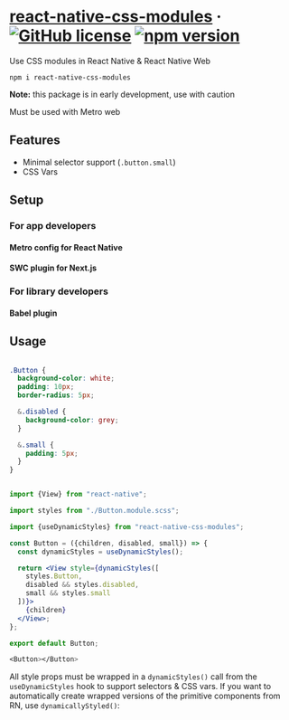 # [react-native-css-modules](https://github.com/Censkh/react-native-css-modules/) &middot; [![GitHub license](https://img.shields.io/badge/license-MIT-blue.svg)](https://github.com/Censkh/react-native-css-modules/blob/master/LICENSE) [![npm version](https://img.shields.io/npm/v/react-native-css-modules.svg?style=flat)](https://www.npmjs.com/package/react-native-css-modules)

Use CSS modules in React Native & React Native Web

``` npm i react-native-css-modules ```

**Note:** this package is in early development, use with caution

Must be used with Metro web

## Features

- Minimal selector support (`.button.small`)
- CSS Vars

## Setup

### For app developers

#### Metro config for React Native

#### SWC plugin for Next.js

### For library developers

#### Babel plugin

## Usage

```scss

.Button {
  background-color: white;
  padding: 10px;
  border-radius: 5px;

  &.disabled {
    background-color: grey;
  }

  &.small {
    padding: 5px;
  }
}

```

```jsx

import {View} from "react-native";

import styles from "./Button.module.scss";

import {useDynamicStyles} from "react-native-css-modules";

const Button = ({children, disabled, small}) => {
  const dynamicStyles = useDynamicStyles();

  return <View style={dynamicStyles([
    styles.Button,
    disabled && styles.disabled,
    small && styles.small
  ])}>
    {children}
  </View>;
};

export default Button;

```

```scss
<Button></Button>
```

All style props must be wrapped in a `dynamicStyles()` call from the `useDynamicStyles` hook to support selectors & CSS vars. If you want to automatically create wrapped versions of the primitive components from RN, use `dynamicallyStyled()`:

```scss



```
